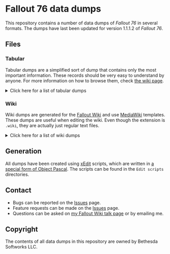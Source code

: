 # Fallout 76 data dumps
This repository contains a number of data dumps of _Fallout 76_ in several formats.
The dumps have last been updated for version 1.1.1.2 of _Fallout 76_.

## Files
### Tabular
Tabular dumps are a simplified sort of dump that contains only the most important information. These records should be very easy to understand by anyone. For more information on how to browse them, check [the wiki page](https://github.com/FWDekker/fo76-dumps/wiki/Browsing-CSV-files).

<details>
  <summary>Click here for a list of tabular dumps</summary>
  <p>

| Source           | File       | Description                     |
|------------------|------------|---------------------------------|
| `SeventySix.esm` | `IDs.csv`  | Form IDs, editor IDs, and names |
| `SeventySix.esm` | `GLOB.csv` | Global variables                |
| `SeventySix.esm` | `GMST.csv` | Game settings                   |

  </p>
</details>

### Wiki
Wiki dumps are generated for the [Fallout Wiki](https://fallout.wikia.com/) and use [MediaWiki](https://www.mediawiki.org) templates. These dumps are useful when editing the wiki. Even though the extension is `.wiki`, they are actually just regular text files.

<details>
  <summary>Click here for a list of wiki dumps</summary>
  <p>

| Source           | File        | Description |
|------------------|-------------|-------------|
| `SeventySix.esm` | `BOOK.wiki` | Notes       |
| `SeventySix.esm` | `NOTE.wiki` | Holodisks   |
| `SeventySix.esm` | `TERM.wiki` | Terminals   |

  </p>
</details>

## Generation
All dumps have been created using [xEdit](https://tes5edit.github.io/) scripts, which are written in [a special form of Object Pascal](https://tes5edit.github.io/docs/11-Scripting-Functions.html#s_11-7). The scripts can be found in the `Edit scripts` directories.

## Contact
* Bugs can be reported on the [Issues](https://github.com/FWDekker/fo76-dumps/issues) page.
* Feature requests can be made on the [Issues](https://github.com/FWDekker/fo76-dumps/issues) page.
* Questions can be asked on [my Fallout Wiki talk page](https://fallout.wikia.com/wiki/User_talk:FDekker) or by emailing me.

## Copyright
The contents of all data dumps in this repository are owned by Bethesda Softworks LLC.
